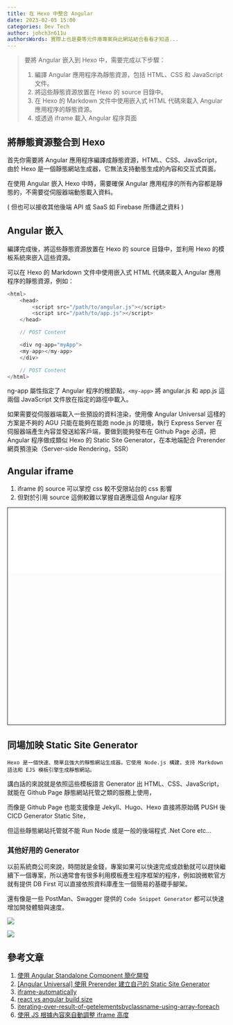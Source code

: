 ```yaml
---
title: 在 Hexo 中整合 Angular
date: 2023-02-05 15:00
categories: Dev Tech
author: johch3n611u
authorsWords: 實際上也是要等元件庫專案與此網站結合看看才知道...
---
```


> 要將 Angular 嵌入到 Hexo 中，需要完成以下步驟：
> 
> 1. 編譯 Angular 應用程序為靜態資源，包括 HTML、CSS 和 JavaScript 文件。
> 2. 將這些靜態資源放置在 Hexo 的 source 目錄中。
> 3. 在 Hexo 的 Markdown 文件中使用嵌入式 HTML 代碼來載入 Angular 應用程序的靜態資源。
> 4. 或透過 iframe 載入 Angular 程序頁面

## 將靜態資源整合到 Hexo

首先你需要將 Angular 應用程序編譯成靜態資源，HTML、CSS、JavaScript，由於 Hexo 是一個靜態網站生成器，它無法支持動態生成的內容和交互式頁面。

在使用 Angular 嵌入 Hexo 中時，需要確保 Angular 應用程序的所有內容都是靜態的，不需要從伺服器端動態載入資料。

( 但也可以接收其他後端 API 或 SaaS 如 Firebase 所傳遞之資料 )

## Angular 嵌入

編譯完成後，將這些靜態資源放置在 Hexo 的 source 目錄中，並利用 Hexo 的模板系統來嵌入這些資源。

可以在 Hexo 的 Markdown 文件中使用嵌入式 HTML 代碼來載入 Angular 應用程序的靜態資源，例如：

```js
<html>
	<head>
		<script src="/path/to/angular.js"></script>
		<script src="/path/to/app.js"></script>
	</head>

	// POST Content

	<div ng-app="myApp">
	<my-app></my-app>
	</div>

	// POST Content
</html>
```

ng-app 屬性指定了 Angular 程序的根節點，`<my-app>` 將 angular.js 和 app.js 這兩個 JavaScript 文件放在指定的路徑中載入。

如果需要從伺服器端載入一些預設的資料渲染，使用像 Angular Universal 這樣的方案是不夠的 AGU 只能在能夠在能跑 node.js 的環境，執行 Express Server 在伺服器端產生內容並發送給客戶端，要做到能夠發布在 Github Page 必須，把 Angular 程序做成類似 Hexo 的 Static Site Generator，在本地端配合 Prerender 網頁預渲染（Server-side Rendering，SSR）

## Angular iframe

1. iframe 的 source 可以掌控 css 較不受限站台的 css 影響
2. 但對於引用 source 這側較難以掌握自適應這個 Angular 程序

<div style="height:500px;border: 1px solid;">
	<iframe 
	class="responsiveIframe" 
	src="/assets/angular/ec/index.html" 
	width="100%" marginwidth="0" marginheight="0" frameborder="0"
	title="W3Schools Free Online Web Tutorials"></iframe>
</div>

## 同場加映 Static Site Generator

`Hexo 是一個快速、簡單且強大的靜態網站生成器。它使用 Node.js 構建，支持 Markdown 語法和 EJS 模板引擎生成靜態網站。`

講白話的來說就是依照這些模板語言 Generator 出 HTML、CSS、JavaScript，就能在 Github Page 靜態網站托管之類的服務上使用，

而像是 Github Page 也能支援像是 Jekyll、Hugo、Hexo 直接將原始碼 PUSH 後 CICD Generator Static Site，

但這些靜態網站托管就不能 Run Node 或是一般的後端程式 .Net Core etc...

### 其他好用的 Generator

以前系統商公司來說，時間就是金錢，專案如果可以快速完成或啟動就可以趕快繼續下一個專案，所以通常會有很多利用模板產生程序框架的程序，例如說微軟官方就有提供 DB First 可以直接依照資料庫產生一個簡易的基礎手腳架。

還有像是一些 PostMan、Swagger 提供的 `Code Snippet Generator` 都可以快速增加開發體驗與速度。

![](/assets/img/postman-code-snippet.png)

![](/assets/img/swagger-editor-generate.png)

## 參考文章

1. [使用 Angular Standalone Component 簡化開發](https://blog.crazyalu.com/2023/04/21/angular-standalone-component/)
2. [[Angular Universal] 使用 Prerender 建立自己的 Static Site Generator](https://fullstackladder.dev/blog/2021/10/16/static-site-generator-using-angular-universal-prerender/)
3. [iframe-automatically](https://stackoverflow.com/questions/9975810/make-iframe-automatically-adjust-height-according-to-the-contents-without-using)
4. [react vs angular build size](https://www.techuz.com/blog/angular-vs-react/)
5. [iterating-over-result-of-getelementsbyclassname-using-array-foreach](https://stackoverflow.com/questions/3871547/iterating-over-result-of-getelementsbyclassname-using-array-foreach)
6. [使用 JS 根據內容來自動調整 iframe 高度](https://blog.poychang.net/javascript-iframe/) 